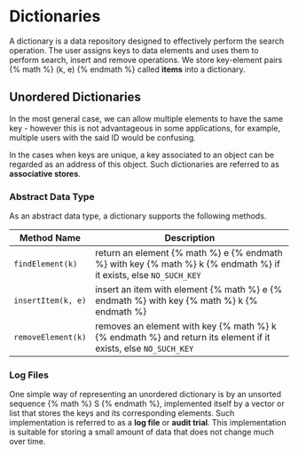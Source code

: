 # Dictionaries

A dictionary is a data repository designed to effectively perform the search operation. The user assigns keys to data elements and uses them to perform search, insert and remove operations. We store key-element pairs {% math %} (k, e) {% endmath %} called **items** into a dictionary.

## Unordered Dictionaries
In the most general case, we can allow multiple elements to have the same key - however this is not advantageous in some applications, for example, multiple users with the said ID would be confusing.

In the cases when keys are unique, a key associated to an object can be regarded as an address of this object. Such dictionaries are referred to as **associative stores**.

### Abstract Data Type
As an abstract data type, a dictionary supports the following methods.

| Method Name | Description |
| ----------- | ----------- |
| `findElement(k)` | return an element {% math %} e {% endmath %} with key {% math %} k {% endmath %} if it exists, else `NO_SUCH_KEY` |
| `insertItem(k, e)` | insert an item with element {% math %} e {% endmath %} with key {% math %} k {% endmath %}|
| `removeElement(k)` | removes an element with key {% math %} k {% endmath %} and return its element if it exists, else `NO_SUCH_KEY` |

### Log Files
One simple way of representing an unordered dictionary is by an unsorted sequence {% math %} S {% endmath %}, implemented itself by a vector or list that stores the keys and its corresponding elements. Such implementation is referred to as a **log file** or **audit trial**. This implementation is suitable for storing a small amount of data that does not change much over time.